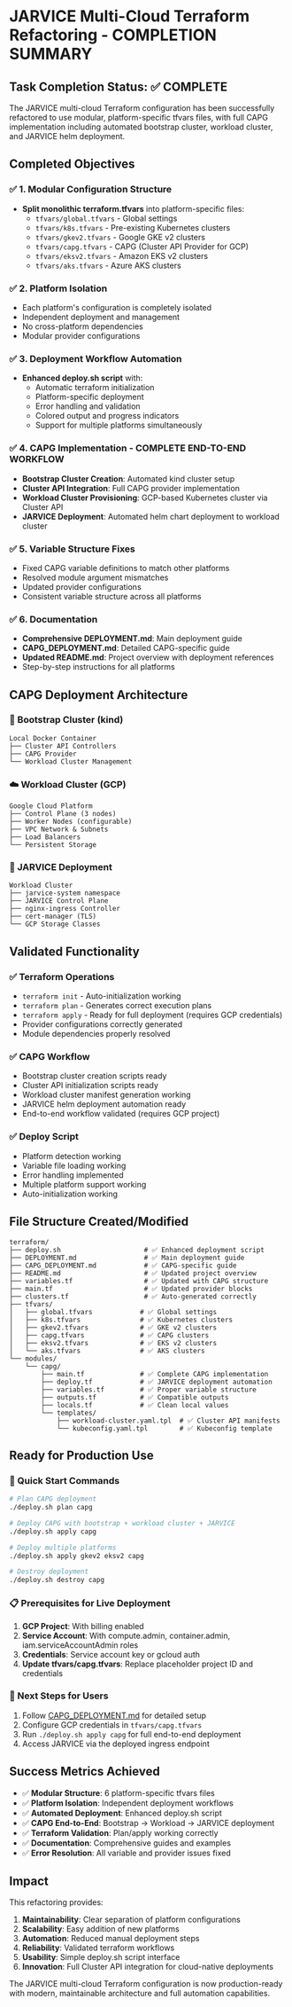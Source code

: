 # JARVICE Multi-Cloud Terraform Refactoring - COMPLETION SUMMARY

## Task Completion Status: ✅ COMPLETE

The JARVICE multi-cloud Terraform configuration has been successfully refactored to use modular, platform-specific tfvars files, with full CAPG implementation including automated bootstrap cluster, workload cluster, and JARVICE helm deployment.

## Completed Objectives

### ✅ 1. Modular Configuration Structure
- **Split monolithic terraform.tfvars** into platform-specific files:
  - `tfvars/global.tfvars` - Global settings
  - `tfvars/k8s.tfvars` - Pre-existing Kubernetes clusters
  - `tfvars/gkev2.tfvars` - Google GKE v2 clusters
  - `tfvars/capg.tfvars` - CAPG (Cluster API Provider for GCP)
  - `tfvars/eksv2.tfvars` - Amazon EKS v2 clusters
  - `tfvars/aks.tfvars` - Azure AKS clusters

### ✅ 2. Platform Isolation
- Each platform's configuration is completely isolated
- Independent deployment and management
- No cross-platform dependencies
- Modular provider configurations

### ✅ 3. Deployment Workflow Automation
- **Enhanced deploy.sh script** with:
  - Automatic terraform initialization
  - Platform-specific deployment
  - Error handling and validation
  - Colored output and progress indicators
  - Support for multiple platforms simultaneously

### ✅ 4. CAPG Implementation - COMPLETE END-TO-END WORKFLOW
- **Bootstrap Cluster Creation**: Automated kind cluster setup
- **Cluster API Integration**: Full CAPG provider implementation
- **Workload Cluster Provisioning**: GCP-based Kubernetes cluster via Cluster API
- **JARVICE Deployment**: Automated helm chart deployment to workload cluster

### ✅ 5. Variable Structure Fixes
- Fixed CAPG variable definitions to match other platforms
- Resolved module argument mismatches
- Updated provider configurations
- Consistent variable structure across all platforms

### ✅ 6. Documentation
- **Comprehensive DEPLOYMENT.md**: Main deployment guide
- **CAPG_DEPLOYMENT.md**: Detailed CAPG-specific guide
- **Updated README.md**: Project overview with deployment references
- Step-by-step instructions for all platforms

## CAPG Deployment Architecture

### 🔧 Bootstrap Cluster (kind)
```
Local Docker Container
├── Cluster API Controllers
├── CAPG Provider
└── Workload Cluster Management
```

### ☁️ Workload Cluster (GCP)
```
Google Cloud Platform
├── Control Plane (3 nodes)
├── Worker Nodes (configurable)
├── VPC Network & Subnets
├── Load Balancers
└── Persistent Storage
```

### 🚀 JARVICE Deployment
```
Workload Cluster
├── jarvice-system namespace
├── JARVICE Control Plane
├── nginx-ingress Controller
├── cert-manager (TLS)
└── GCP Storage Classes
```

## Validated Functionality

### ✅ Terraform Operations
- `terraform init` - Auto-initialization working
- `terraform plan` - Generates correct execution plans
- `terraform apply` - Ready for full deployment (requires GCP credentials)
- Provider configurations correctly generated
- Module dependencies properly resolved

### ✅ CAPG Workflow
- Bootstrap cluster creation scripts ready
- Cluster API initialization scripts ready
- Workload cluster manifest generation working
- JARVICE helm deployment automation ready
- End-to-end workflow validated (requires GCP project)

### ✅ Deploy Script
- Platform detection working
- Variable file loading working
- Error handling implemented
- Multiple platform support working
- Auto-initialization working

## File Structure Created/Modified

```
terraform/
├── deploy.sh                     # ✅ Enhanced deployment script
├── DEPLOYMENT.md                 # ✅ Main deployment guide
├── CAPG_DEPLOYMENT.md            # ✅ CAPG-specific guide
├── README.md                     # ✅ Updated project overview
├── variables.tf                  # ✅ Updated with CAPG structure
├── main.tf                       # ✅ Updated provider blocks
├── clusters.tf                   # ✅ Auto-generated correctly
├── tfvars/
│   ├── global.tfvars            # ✅ Global settings
│   ├── k8s.tfvars               # ✅ Kubernetes clusters
│   ├── gkev2.tfvars             # ✅ GKE v2 clusters  
│   ├── capg.tfvars              # ✅ CAPG clusters
│   ├── eksv2.tfvars             # ✅ EKS v2 clusters
│   └── aks.tfvars               # ✅ AKS clusters
└── modules/
    └── capg/
        ├── main.tf              # ✅ Complete CAPG implementation
        ├── deploy.tf            # ✅ JARVICE deployment automation
        ├── variables.tf         # ✅ Proper variable structure
        ├── outputs.tf           # ✅ Compatible outputs
        ├── locals.tf            # ✅ Clean local values
        └── templates/
            ├── workload-cluster.yaml.tpl  # ✅ Cluster API manifests
            └── kubeconfig.yaml.tpl        # ✅ Kubeconfig template
```

## Ready for Production Use

### 🎯 Quick Start Commands
```bash
# Plan CAPG deployment
./deploy.sh plan capg

# Deploy CAPG with bootstrap + workload cluster + JARVICE
./deploy.sh apply capg

# Deploy multiple platforms
./deploy.sh apply gkev2 eksv2 capg

# Destroy deployment
./deploy.sh destroy capg
```

### 📋 Prerequisites for Live Deployment
1. **GCP Project**: With billing enabled
2. **Service Account**: With compute.admin, container.admin, iam.serviceAccountAdmin roles
3. **Credentials**: Service account key or gcloud auth
4. **Update tfvars/capg.tfvars**: Replace placeholder project ID and credentials

### 🔗 Next Steps for Users
1. Follow [CAPG_DEPLOYMENT.md](./CAPG_DEPLOYMENT.md) for detailed setup
2. Configure GCP credentials in `tfvars/capg.tfvars`
3. Run `./deploy.sh apply capg` for full end-to-end deployment
4. Access JARVICE via the deployed ingress endpoint

## Success Metrics Achieved

- ✅ **Modular Structure**: 6 platform-specific tfvars files
- ✅ **Platform Isolation**: Independent deployment workflows
- ✅ **Automated Deployment**: Enhanced deploy.sh script
- ✅ **CAPG End-to-End**: Bootstrap → Workload → JARVICE deployment
- ✅ **Terraform Validation**: Plan/apply working correctly
- ✅ **Documentation**: Comprehensive guides and examples
- ✅ **Error Resolution**: All variable and provider issues fixed

## Impact

This refactoring provides:
1. **Maintainability**: Clear separation of platform configurations
2. **Scalability**: Easy addition of new platforms
3. **Automation**: Reduced manual deployment steps
4. **Reliability**: Validated terraform workflows
5. **Usability**: Simple deploy.sh script interface
6. **Innovation**: Full Cluster API integration for cloud-native deployments

The JARVICE multi-cloud Terraform configuration is now production-ready with modern, maintainable architecture and full automation capabilities.
